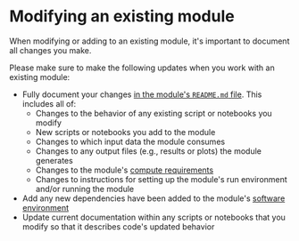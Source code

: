 # Modifying an existing module

When modifying or adding to an existing module, it's important to document all changes you make.

Please make sure to make the following updates when you work with an existing module:

- Fully document your changes [in the module's `README.md` file](./documenting-analysis.md).
This includes all of:
    - Changes to the behavior of any existing script or notebooks you modify
    - New scripts or notebooks you add to the module
    - Changes to which input data the module consumes
    - Changes to any output files (e.g., results or plots) the module generates
    - Changes to the module's [compute requirements](../determining-requirements/determining-compute-requirements.md)
    - Changes to instructions for setting up the module's run environment and/or running the module
- Add any new dependencies have been added to the module's [software environment](../determining-requirements/determining-software-requirements.md)
- Update current documentation within any scripts or notebooks that you modify so that it describes code's updated behavior